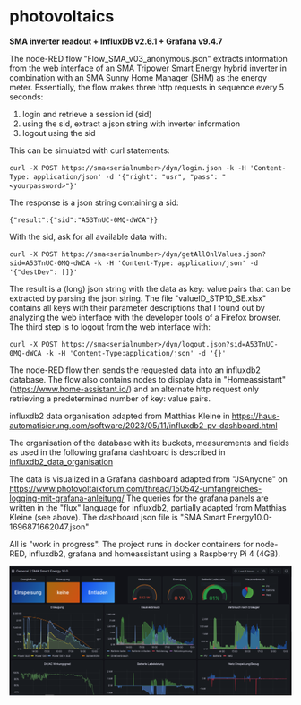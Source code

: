 ﻿# photovoltaics
**SMA inverter readout + InfluxDB v2.6.1 + Grafana v9.4.7**

 The node-RED flow "Flow_SMA_v03_anonymous.json" extracts information from the web interface of an SMA Tripower Smart Energy hybrid inverter in combination with an SMA Sunny Home Manager (SHM) as the energy meter. Essentially, the flow makes three http requests in sequence every 5 seconds: 

 1. login and retrieve a session id (sid)
 2. using the sid, extract a json string with inverter information
 3. logout using the sid

This can be simulated with curl statements:

    curl -X POST https://sma<serialnumber>/dyn/login.json -k -H 'Content-Type: application/json' -d '{"right": "usr", "pass": "<yourpassword>"}'

The response is a json string containing a sid:

    {"result":{"sid":"A53TnUC-0MQ-dWCA"}}
With the sid, ask for all available data with:

    curl -X POST https://sma<serialnumber>/dyn/getAllOnlValues.json?sid=A53TnUC-0MQ-dWCA -k -H 'Content-Type: application/json' -d '{"destDev": []}'
    
The result is a (long) json string with the data as key: value pairs that can be extracted by parsing the json string. The file "valueID_STP10_SE.xlsx" contains all keys with their parameter descriptions that I found out by analyzing the web interface with the developer tools of a Firefox browser. The third step is to logout from the web interface with:

    curl -X POST https://sma<serialnumber>/dyn/logout.json?sid=A53TnUC-0MQ-dWCA -k -H 'Content-Type:application/json' -d '{}'

The node-RED flow then sends the requested data into an influxdb2 database. The flow also contains nodes to display data in "Homeassistant" (https://www.home-assistant.io/) and an alternate http request only retrieving a predetermined number of key: value pairs.

influxdb2 data organisation adapted from Matthias Kleine in
https://haus-automatisierung.com/software/2023/05/11/influxdb2-pv-dashboard.html

The organisation of the database with its buckets, measurements and fields as used in the following grafana dashboard is described in 
[influxdb2_data_organisation](https://github.com/airborneastro/photovoltaics/blob/main/influxdb2_data_organisation)

The data is visualized in a Grafana dashboard adapted from "JSAnyone" on
https://www.photovoltaikforum.com/thread/150542-umfangreiches-logging-mit-grafana-anleitung/
The queries for the grafana panels are written in the "flux" language for influxdb2, partially adapted from Matthias Kleine (see above). The dashboard json file is "SMA Smart Energy10.0-1696871662047.json"

All is "work in progress". The project runs in docker containers for node-RED, influxdb2, grafana and homeassistant using a Raspberry Pi 4 (4GB).

![Dashboard](https://github.com/airborneastro/photovoltaics/blob/main/Grafana_SMA_STP_SE10_part1.PNG)









